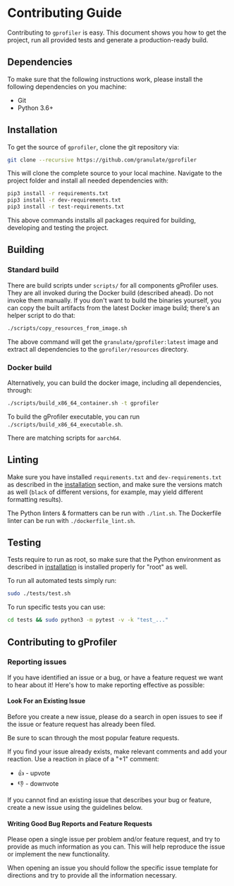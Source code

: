 # Contributing Guide

Contributing to `gprofiler` is easy. This document shows you how to
get the project, run all provided tests and generate a production-ready build.

## Dependencies

To make sure that the following instructions work, please install the following dependencies
on you machine:

- Git
- Python 3.6+

## Installation

To get the source of `gprofiler`, clone the git repository via:
````bash
git clone --recursive https://github.com/granulate/gprofiler
````

This will clone the complete source to your local machine. Navigate to the project folder
and install all needed dependencies with:
````bash
pip3 install -r requirements.txt
pip3 install -r dev-requirements.txt
pip3 install -r test-requirements.txt
````

This above commands installs all packages required for building, developing and testing the project.

## Building

### Standard build
There are build scripts under `scripts/` for all components gProfiler uses.
They are all invoked during the Docker build (described ahead). Do not invoke them manually.
If you don't want to build the binaries yourself, you can copy the built artifacts from the latest Docker image build; there's an helper script to do that:
```bash
./scripts/copy_resources_from_image.sh
```

The above command will get the `granulate/gprofiler:latest` image and extract all dependencies to the `gprofiler/resources` directory.

### Docker build
Alternatively, you can build the docker image, including all dependencies, through:
```bash
./scripts/build_x86_64_container.sh -t gprofiler
```

To build the gProfiler executable, you can run `./scripts/build_x86_64_executable.sh`.

There are matching scripts for `aarch64`.

## Linting

Make sure you have installed `requirements.txt` and `dev-requirements.txt` as described in the [installation](#installation) section, and make sure the versions match as well (`black` of different versions, for example, may yield different formatting results).

The Python linters & formatters can be run with `./lint.sh`. The Dockerfile linter can be run with `./dockerfile_lint.sh`.

## Testing
Tests require to run as root, so make sure that the Python environment as described in [installation](#installation) is installed properly for "root" as well.

To run all automated tests simply run:
```bash
sudo ./tests/test.sh
```

To run specific tests you can use:
```bash
cd tests && sudo python3 -m pytest -v -k "test_..."
```

## Contributing to gProfiler

### Reporting issues
If you have identified an issue or a bug, or have a feature request we want to hear about it! Here's how to make reporting effective as possible:

#### Look For an Existing Issue

Before you create a new issue, please do a search in open issues to see if the issue or feature request has already been filed.

Be sure to scan through the most popular feature requests.

If you find your issue already exists, make relevant comments and add your reaction. Use a reaction in place of a "+1" comment:

* 👍 - upvote
* 👎 - downvote

If you cannot find an existing issue that describes your bug or feature, create a new issue using the guidelines below.

#### Writing Good Bug Reports and Feature Requests
Please open a single issue per problem and/or feature request, and try to provide as much information as you can. This will help reproduce the issue or implement the new functionality.

When opening an issue you should follow the specific issue template for directions and try to provide all the information necessary.
